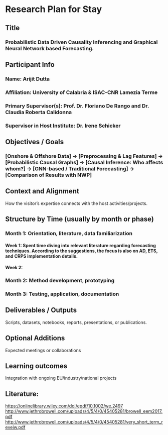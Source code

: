 # Research Plan for Stay

## Title

### Probabilistic Data Driven Causality Inferencing and Graphical Neural Network based Forecasting.

## Participant Info

### Name: Arijit Dutta
### Affiliation: University of Calabria & ISAC-CNR Lamezia Terme
### Primary Supervisor(s): Prof. Dr. Floriano De Rango and Dr. Claudia Roberta Calidonna
### Supervisor in Host Institute: Dr. Irene Schicker

## Objectives / Goals

### [Onshore & Offshore Data] -> [Preprocessing & Lag Features] -> [Probabilistic Causal Graphs] -> [Causal Inference: Who affects whom?] -> [GNN-based / Traditional Forecasting] -> [Comparison of Results with NWP]

## Context and Alignment

How the visitor’s expertise connects with the host activities/projects.

## Structure by Time (usually by month or phase)

### Month 1: Orientation, literature, data familiarization
#### Week 1: Spent time diving into relevant literature regarding forecasting techniques. According to the suggestions, the focus is also on AD, ETS, and CRPS implementation details.
#### Week 2:

### Month 2: Method development, prototyping

### Month 3: Testing, application, documentation

## Deliverables / Outputs

Scripts, datasets, notebooks, reports, presentations, or publications.

## Optional Additions

Expected meetings or collaborations

## Learning outcomes

Integration with ongoing EU/industry/national projects



## Literature:
https://onlinelibrary.wiley.com/doi/epdf/10.1002/we.2497
http://www.jethrobrowell.com/uploads/4/5/4/0/45405281/browell_eem2017.pdf
http://www.jethrobrowell.com/uploads/4/5/4/0/45405281/very_short_term_reveiw.pdf

